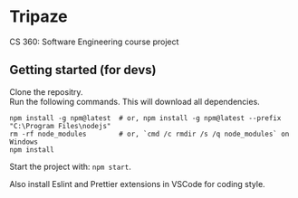 # Tripaze

CS 360: Software Engineering course project

## Getting started (for devs)

Clone the repositry.  
Run the following commands. This will download all dependencies.

```npm
npm install -g npm@latest  # or, npm install -g npm@latest --prefix "C:\Program Files\nodejs"
rm -rf node_modules        # or, `cmd /c rmdir /s /q node_modules` on Windows
npm install
```

Start the project with: `npm start`.

Also install Eslint and Prettier extensions in VSCode for coding style.
